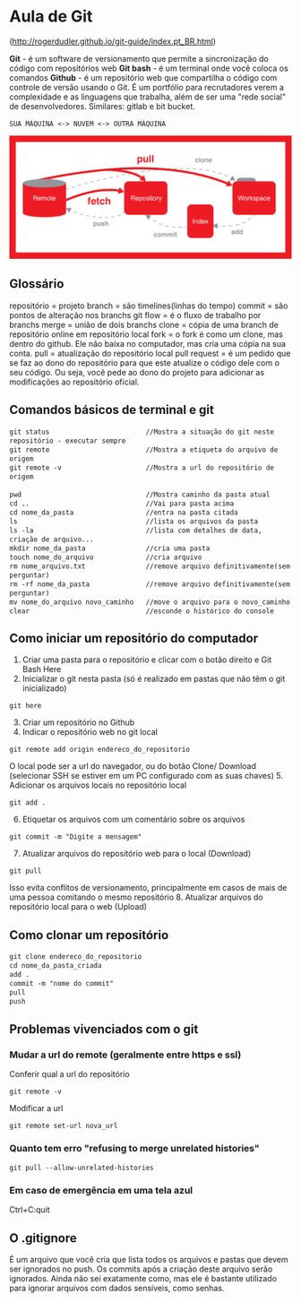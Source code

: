 # Aula de Git

(http://rogerdudler.github.io/git-guide/index.pt_BR.html)

**Git** - é um software de versionamento que permite a sincronização do código com repositórios web
**Git bash** - é um terminal onde você coloca os comandos
**Github** - é um repositório web que compartilha o código com controle de versão usando o Git. É um portfólio para recrutadores verem a complexidade e as linguagens que trabalha, além de ser uma "rede social" de desenvolvedores. Similares: gitlab e bit bucket.

```
SUA MÁQUINA <-> NUVEM <-> OUTRA MÁQUINA
```

![Como funciona o git](git.png)

## Glossário

repositório = projeto
branch = são timelines(linhas do tempo)
commit = são pontos de alteração nos branchs
git flow = é o fluxo de trabalho por branchs
merge = união de dois branchs
clone = cópia de uma branch de repositório online em repositório local
fork = o fork é como um clone, mas dentro do github. Ele não baixa no computador, mas cria uma cópia na sua conta.
pull = atualização do repositório local
pull request = é um pedido que se faz ao dono do repositório para que este atualize o código dele com o seu código. Ou seja, você pede ao dono do projeto para adicionar as modificações ao repositório oficial.

## Comandos básicos de terminal e git
```
git status                        //Mostra a situação do git neste repositório - executar sempre
git remote                        //Mostra a etiqueta do arquivo de origem
git remote -v                     //Mostra a url do repositório de origem

pwd                               //Mostra caminho da pasta atual
cd ..                             //Vai para pasta acima
cd nome_da_pasta                  //entra na pasta citada
ls                                //lista os arquivos da pasta
ls -la                            //lista com detalhes de data, criação de arquivo...
mkdir nome_da_pasta               //cria uma pasta
touch nome_do_arquivo             //cria arquivo
rm nome_arquivo.txt               //remove arquivo definitivamente(sem perguntar)
rm -rf nome_da_pasta              //remove arquivo definitivamente(sem perguntar)
mv nome_do_arquivo novo_caminho   //move o arquivo para o novo_caminho
clear                             //esconde o histórico do console

```

## Como iniciar um repositório do computador
1. Criar uma pasta para o repositório e clicar com o botão direito e Git Bash Here
2. Inicializar o git nesta pasta (só é realizado em pastas que não têm o git inicializado)
```
git here
```
3. Criar um repositório no Github
4. Indicar o repositório web no git local
```
git remote add origin endereco_do_repositorio
```
O local pode ser a url do navegador, ou do botão Clone/ Download (selecionar SSH se estiver em um PC configurado com as suas chaves)
5. Adicionar os arquivos locais no repositório local
```
git add .
```
6. Etiquetar os arquivos com um comentário sobre os arquivos
```
git commit -m "Digite a mensagem"
```
7. Atualizar arquivos do repositório web para o local (Download)
```
git pull
```
Isso evita conflitos de versionamento, principalmente em casos de mais de uma pessoa comitando o mesmo repositório
8. Atualizar arquivos do repositório local para o web (Upload)

## Como clonar um repositório

```
git clone endereco_do_repositorio
cd nome_da_pasta_criada
add .
commit -m "nome do commit"
pull
push
```

## Problemas vivenciados com o git

### Mudar a url do remote (geralmente entre https e ssl)

Conferir qual a url do repositório
```
git remote -v
```

Modificar a url
```
git remote set-url nova_url
```

### Quanto tem erro "refusing to merge unrelated histories"

```
git pull --allow-unrelated-histories
```

### Em caso de emergência em uma tela azul
Ctrl+C:quit

## O .gitignore
É um arquivo que você cria que lista todos os arquivos e pastas que devem ser ignorados no push.
Os commits após a criação deste arquivo serão ignorados.
Ainda não sei exatamente como, mas ele é bastante utilizado para ignorar arquivos com dados sensíveis, como senhas.
